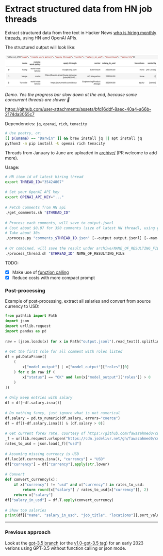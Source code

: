# Extract structured data from HN job threads 

Extract structured data from free text in Hacker News [who is hiring monthly threads](https://news.ycombinator.com/item?id=35424807), using HN and OpenAI APIs.

The structured output will look like:

![example of structured output](./example_output.png)

_Demo. Yes the progress bar slow down at the end, because some concurrent threads are slower 🤷_

https://github.com/user-attachments/assets/bfd16ddf-8aec-40a4-a66b-2174da3055c7



Dependencies: `jq`, `openai`, `rich`, `tenacity`
```bash
# Use poetry, or:
[[ $(uname) == "Darwin" ]] && brew install jq || apt install jq
python3 -m pip install -U openai rich tenacity
```

Threads from January to June are uploaded in [archive/](archive/) (PR welcome to add more).

Usage:
```bash
# HN item id of latest hiring thread
export THREAD_ID="35424807"

# Set your OpenAI API key
export OPENAI_API_KEY="..."

# Fetch comments from HN api
./get_comments.sh "$THREAD_ID"

# Process each comments, will save to output.jsonl
# Cost about $0.07 for 350 comments (size of latest HN thread), using gpt-4o-mini
# Take about 30s
./process.py "comments_$THREAD_ID.json" [--output output.jsonl] [--max-parallel-requests 64]

# Or combined, will save the result under archive/NAME_OF_RESULTING_FILE.jsonl.tar.gz
./process_thread.sh "$THREAD_ID" NAME_OF_RESULTING_FILE
```

TODO:
- [x] Make use of [function calling](https://openai.com/blog/function-calling-and-other-api-updates)
- [x] Reduce costs with more compact prompt

### Post-processing

Example of post-processing, extract all salaries and convert from source currency to USD:
```python
from pathlib import Path
import json
import urllib.request
import pandas as pd

raw = [json.loads(x) for x in Path("output.jsonl").read_text().splitlines()]

# Get the first role for all comment with roles listed
df = pd.DataFrame([
    (
        x["model_output"] | x["model_output"]["roles"][0]
    ) for x in raw if (
        x["status"] == "OK" and len(x["model_output"]["roles"]) > 0
    )
])

# Only keep entries with salary
df = df[~df.salary.isna()]

# Do nothing fancy, just ignore what is not numerical
df.salary = pd.to_numeric(df.salary, errors="coerce")
df = df[(~df.salary.isna()) & (df.salary > 0)]

# Get current forex rate, courtesy of https://github.com/fawazahmed0/currency-api
_f = urllib.request.urlopen("https://cdn.jsdelivr.net/gh/fawazahmed0/currency-api@1/latest/currencies/usd.json")
rates_to_usd = json.load(_f)["usd"]

# Assuming missing currency is USD
df.loc[df.currency.isna(), "currency"] = "USD"
df["currency"] = df["currency"].apply(str.lower)

# Convert
def convert_currency(x):
    if x["currency"] != "usd" and x["currency"] in rates_to_usd:
        return round(x["salary"] / rates_to_usd[x["currency"]], 2)
    return x["salary"]
df["salary_in_usd"] = df.T.apply(convert_currency)

# Show top salaries
print(df[["name", "salary_in_usd", "job_title", "locations"]].sort_values(by="salary_in_usd", ascending=False))
```

---

### Previous approach

Look at the [gpt-3.5 branch](https://github.com/m3at/hn_jobs_gpt_etl/tree/gpt-3.5) (or the [v1.0-gpt-3.5 tag](https://github.com/m3at/hn_jobs_gpt_etl/releases/tag/v1.0-gpt-3.5)) for an early 2023 verions using GPT-3.5 without function calling or json mode.
